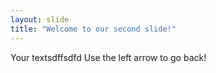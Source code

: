 ```yaml
---
layout: slide
title: "Welcome to our second slide!"
---
```

Your textsdffsdfd
Use the left arrow to go back!
